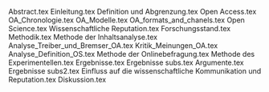 Abstract.tex
Einleitung.tex
Definition und Abgrenzung.tex
Open Access.tex
OA_Chronologie.tex
OA_Modelle.tex
OA_formats_and_chanels.tex
Open Science.tex
Wissenschaftliche Reputation.tex
Forschungsstand.tex
Methodik.tex
Methode der Inhaltsanalyse.tex
Analyse_Treiber_und_Bremser_OA.tex
Kritik_Meinungen_OA.tex
Analyse_Definition_OS.tex
Methode der Onlinebefragung.tex
Methode des Experimentellen.tex
Ergebnisse.tex
Ergebnisse subs.tex
Argumente.tex
Ergebnisse subs2.tex
Einfluss  auf die wissenschaftliche Kommunikation und Reputation.tex
Diskussion.tex
